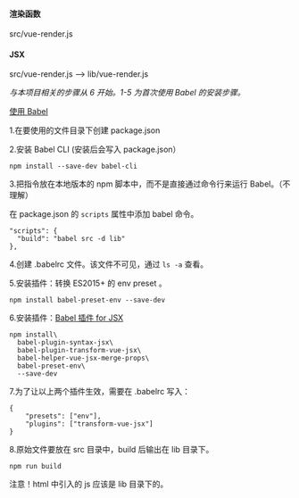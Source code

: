 
#### 渲染函数

src/vue-render.js

#### JSX

src/vue-render.js --> lib/vue-render.js

_与本项目相关的步骤从 6 开始。1-5 为首次使用 Babel 的安装步骤。_

[使用 Babel](https://babeljs.cn/docs/setup#installation)

1.在要使用的文件目录下创建 package.json 

2.安装 Babel CLI (安装后会写入 package.json）

    npm install --save-dev babel-cli
    
3.把指令放在本地版本的 npm 脚本中，而不是直接通过命令行来运行 Babel。（不理解）

在 package.json 的 `scripts` 属性中添加 babel 命令。

    "scripts": {
      "build": "babel src -d lib"
    },

4.创建 .babelrc 文件。该文件不可见，通过 `ls -a` 查看。

5.安装插件：转换 ES2015+ 的 env preset 。

    npm install babel-preset-env --save-dev


6.安装插件：[Babel 插件 for JSX](https://github.com/vuejs/babel-plugin-transform-vue-jsx)

    npm install\
      babel-plugin-syntax-jsx\
      babel-plugin-transform-vue-jsx\
      babel-helper-vue-jsx-merge-props\
      babel-preset-env\
      --save-dev

7.为了让以上两个插件生效，需要在 .babelrc 写入：

	{
  		"presets": ["env"],
  		"plugins": ["transform-vue-jsx"]
	}

8.原始文件要放在 src 目录中，build 后输出在 lib 目录下。

    npm run build

注意！html 中引入的 js 应该是 lib 目录下的。
